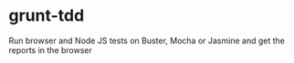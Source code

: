 grunt-tdd
=========

Run browser and Node JS tests on Buster, Mocha or Jasmine and get the reports in the browser
